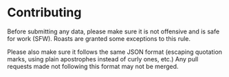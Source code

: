 # Contributing

Before submitting any data, please make sure it is not offensive and is safe for work (SFW). Roasts are granted some exceptions to this rule.

Please also make sure it follows the same JSON format (escaping quotation marks, using plain apostrophes instead of curly ones, etc.)
Any pull requests made not following this format may not be merged.
